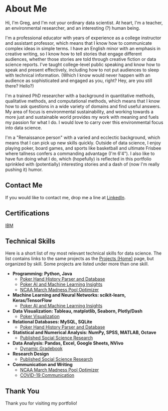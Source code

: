 # About Me
Hi, I'm Greg, and I'm not your ordinary data scientist. At heart, I'm a teacher, an environmental researcher, and an interesting (?) human being.

I'm a professional educator with years of experience as a college instructor and assistant professor, which means that I know how to communicate complex ideas in simple terms. I have an English minor with an emphasis in creative writing, so I know how to tell stories that engage different audiences, whether those stories are told through creative fiction or data science reports. I've taught college-level public speaking and know how to speak and present effectively, including how to not put audiences to sleep with technical information. (Which I know would never happen with an audience as sophisticated and engaged as you, right? Hey, are you still there? Hello?)

I'm a trained PhD researcher with a background in quantitative methods, qualitative methods, and computational methods, which means that I know how to ask questions in a wide variety of domains and find useful answers. My area of focus is environmental sustainability, and working towards a more just and sustainable world provides my work with meaning and fuels my passion for what I do. I would love to carry over this environmental focus into data science.

I'm a "Renaissance person" with a varied and ecclectic background, which means that I can pick up new skills quickly. Outside of data science, I enjoy playing poker, board games, and sports like basketball and ultimate Frisbee where tallness confers a commanding advantage (I'm 6'4"). I also like to have fun doing what I do, which (hopefully) is reflected in this portfolio sprinkled with (potentially) interesting stories and a dash of (now I'm really pushing it) humor.

## Contact Me

If you would like to contact me, drop me a line at [LinkedIn](https://www.linkedin.com/in/greg-lankenau-70b51013/).

## Certifications

[IBM](https://www.credly.com/badges/d99318dc-807b-4d6d-9850-435f2c6d4f1d/public_url)

## Technical Skills

Here is a short list of my most relevant technical skills for data science. The list contains links to the same projects as the [Projects (Home)]("/") page, but organized by skill. Some projects are listed under more than one skill.

- **Programming: Python, Java**
    - [Poker Hand History Parser and Database](parser)
    - [Poker AI and Machine Learning Insights](ai)
    - [NCAA March Madness Pool Optimizer](ncaa)
- **Machine Learning and Neural Networks: scikit-learn, Keras/TensorFlow**
    - [Poker AI and Machine Learning Insights](ai)
- **Data Visualization: Tableau, matplotlib, Seaborn, Plotly/Dash**
    - [Poker Visualization](visualization)
- **Relational Databases: MySQL, SQLite**
    - [Poker Hand History Parser and Database](parser)
- **Statistical and Numerical Analysis: NumPy, SPSS, MATLAB, Octave**
    - [Published Social Science Research](nature)
- **Data Analysis: Pandas, Excel, Google Sheets, NVivo**
    - [Dynamic Gradebook](gradebook)
- **Research Design**
    - [Published Social Science Research](nature)
- **Communication and Writing**
    - [NCAA March Madness Pool Optimizer](ncaa)
    - [COVID-19 Communication](covid)
 
## Thank You

Thank you for visiting my portfolio!
